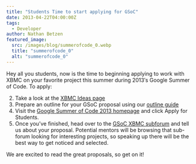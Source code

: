 ```yaml
---
title: "Students Time to start applying for GSoC"
date: 2013-04-22T04:00:00Z
tags:
  - Developer
author: Nathan Betzen
featured_image:
  src: /images/blog/summerofcode_0.webp
  title: "summerofcode_0"
  alt: "summerofcode_0"
---
```


Hey all you students, now is the time to beginning applying to work with XBMC on your favorite project this summer during 2013′s Google Summer of Code. To apply:

2.  Take a look at the [XBMC Ideas page](https://kodi.wiki/view/Google_Summer_of_Code_2013 "XBMC GSOC Ideas Page")
3.  Prepare an outline for your GSoC proposal using our [outline guide](https://kodi.wiki/view/Google_Summer_of_Code_2013 "GSoC Proposal Outline Guide")
4.  Visit the [Google Summer of Code 2013 homepage](http://www.google-melange.com/gsoc/homepage/google/gsoc2013 "GSOC Home Page") and click Apply for Students.
5.  Once you’ve finished, head over to the [GSoC XBMC subforum](https://forum.kodi.tv/forumdisplay.php?fid=191 "GSOC XBMC Subforum") and tell us about your proposal. Potential mentors will be browsing that sub-forum looking for interesting projects, so speaking up there will be the best way to get noticed and selected.

We are excited to read the great proposals, so get on it!
